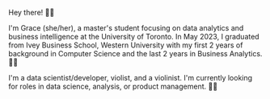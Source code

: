 Hey there! 👋✨


I'm Grace (she/her), a master's student focusing on data analytics and business intelligence at the University of Toronto. In May 2023, I graduated from Ivey Business School, Western University with my first 2 years of background in Computer Science and the last 2 years in Business Analytics. 👋✨

I'm a data scientist/developer, violist, and a violinist. I'm currently looking for roles in data science, analysis, or product management. 👋✨


